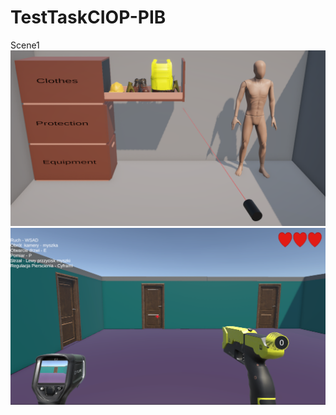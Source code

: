 # TestTaskCIOP-PIB
 
Scene1
![scene1](https://github.com/DamStell/TestTaskCIOP-PIB/blob/main/scene1.png)
![scene2](https://github.com/DamStell/TestTaskCIOP-PIB/blob/main/scene2.png)
